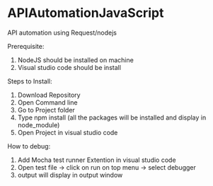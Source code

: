 # APIAutomationJavaScript
API automation using Request/nodejs


Prerequisite: 
1. NodeJS should be installed on machine
2. Visual studio code should be install

Steps to Install:
1. Download Repository 
2. Open Command line 
3. Go to Project folder
5. Type npm install (all the packages will be installed and display in node_module)
6. Open Project in visual studio code

How to debug:
1. Add Mocha test runner Extention in visual studio code
2. Open test file -> click on run on top menu -> select debugger
3. output will display in output window 


